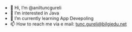 - 👋 Hi, I’m @aniltuncgureli
- 👀 I’m interested in Java
- 🌱 I’m currently learning App Devepoling
- 📫 How to reach me via e mail: tunc.gureli@bilgiedu.net

<!---
aniltuncgureli/aniltuncgureli is a ✨ special ✨ repository because its `README.md` (this file) appears on your GitHub profile.
You can click the Preview link to take a look at your changes.
--->

